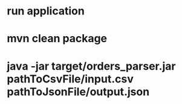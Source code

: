 # run application
# mvn clean package
# java -jar target/orders_parser.jar pathToCsvFile/input.csv pathToJsonFile/output.json